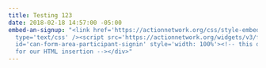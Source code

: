 ```yaml
---
title: Testing 123
date: 2018-02-18 14:57:00 -05:00
embed-an-signup: "<link href='https://actionnetwork.org/css/style-embed-v3.css' rel='stylesheet'
  type='text/css' /><script src='https://actionnetwork.org/widgets/v3/form/participant-signin?format=js&source=widget'></script><div
  id='can-form-area-participant-signin' style='width: 100%'><!-- this div is the target
  for our HTML insertion --></div>"
---
```


